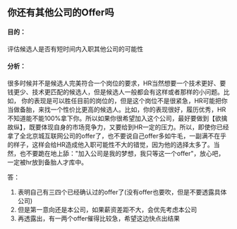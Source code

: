 ## 你还有其他公司的Offer吗

#### ⽬的：

评估候选⼈是否有短时间内⼊职其他公司的可能性

#### 分析：

很多时候并不是候选⼈完美符合⼀个岗位的要求，HR当然想要⼀个技术更好、要钱更少、技术更匹配的候选⼈，但是候选⼈⼀般都会有这样或者那样的⼩问题。⽐如， 你的表现是可以胜任⽬前的岗位的，但是这个岗位不是很紧急，HR可能把你当做备胎，来找⼀个性价⽐更⾼的候选⼈。⽐如，你的表现很好，履历优秀，HR不知道能不能100%拿下你。所以如果你很希望加⼊这个公司，最好要做到【欲擒故纵】，既要体现⾃身的市场竞争⼒，⼜要给到HR⼀定的压⼒。所以，即使你已经拿了全北京城互联⽹公司的offer了，也不要说⾃⼰offer多如⽜⽑，⼀副满不在乎的样⼦，这样会给HR造成他⼊职可能性不⼤的错觉，因为他的选择太多了。当然，也不要跪在地上舔："加⼊公司是我的梦想，我只等这⼀个offer"，放⼼吧，⼀定被hr放到备胎⼈才库中。

答：

1. 表明⾃⼰有三四个已经确认过的offer了(没有offer也要吹，但是不要透露具体公司)
2. 但是第⼀意向还是本公司，如果薪资差距不⼤，会优先考虑本公司
3. 再透露出，有⼀两个offer催得⽐较急，希望这边快点出结果
